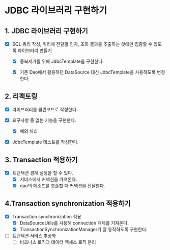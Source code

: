 # JDBC 라이브러리 구현하기

## 1. JDBC 라이브러리 구현하기
- [x] SQL 쿼리 작성, 쿼리에 전달할 인자, 조회 결과를 추출하는 것에만 집중할 수 있도록 라이브러리 만들기
  - [x] 중복제거를 위해 JdbcTemplate을 구현한다.
  - [x] 기존 Dao에서 활용하던 DataSource 대신 JdbcTemplate을 사용하도록 변경한다.


## 2. 리팩토링
- [x] 라이브러리를 클린코드로 작성한다.
- [x] 요구사항 중 없는 기능을 구현한다.
  - [x] 예외 처리
- [x] JdbcTemplate 테스트를 작성한다.


## 3. Transaction 적용하기
- [x] 트랜잭션 경계 설정을 할 수 있다.
  - [x] 서비스에서 커넥션을 가져온다.
  - [x] dao의 메소드를 호출할 때 커넥션을 전달한다.

## 4.Transaction synchronization 적용하기
- [x] Transaction synchronization 적용
  - [x] DataSourceUtils를 사용해 connection 객체를 가져온다.
  - [x] TransactionSynchronizationManager가 잘 동작하도록 구현한다.
- [ ] 트랜잭션 서비스 추상화
  - [ ] 비즈니스 로직과 데이터 액세스 로직 분리
